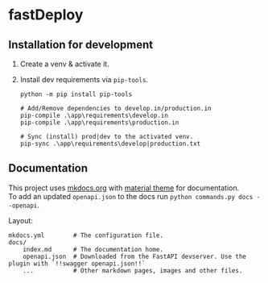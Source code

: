 # fastDeploy

## Installation for development

1. Create a venv & activate it.

2. Install dev requirements via `pip-tools`.

    ```
    python -m pip install pip-tools

    # Add/Remove dependencies to develop.in/production.in
    pip-compile .\app\requirements\develop.in
    pip-compile .\app\requirements\production.in

    # Sync (install) prod|dev to the activated venv.
    pip-sync .\app\requirements\develop|production.txt
    ```



## Documentation

This project uses [mkdocs.org](https://www.mkdocs.org) with [material theme](https://squidfunk.github.io/mkdocs-material/) for documentation.  
To add an updated `openapi.json` to the docs run `python commands.py docs --openapi`.  

Layout:

    mkdocs.yml        # The configuration file.
    docs/
        index.md      # The documentation home.
        openapi.json  # Downloaded from the FastAPI devserver. Use the plugin with `!!swagger openapi.json!!`
        ...           # Other markdown pages, images and other files.
